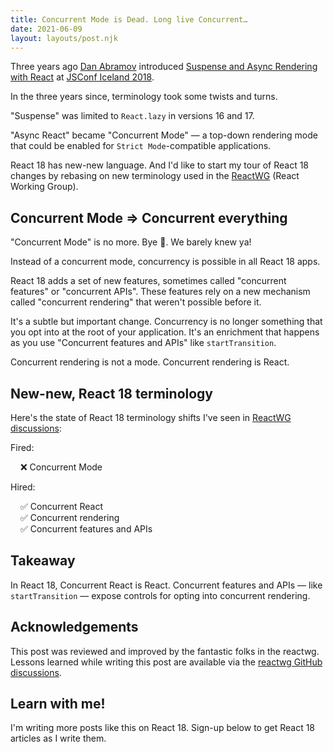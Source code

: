 ```yaml
---
title: Concurrent Mode is Dead. Long live Concurrent…
date: 2021-06-09
layout: layouts/post.njk
---
```


Three years ago [Dan Abramov](https://mobile.twitter.com/dan_abramov/) introduced [Suspense and Async Rendering with React](https://www.youtube.com/watch?v=nLF0n9SACd4) at [JSConf Iceland 2018](https://2018.jsconf.is/speakers/dan-abramov/).

In the three years since, terminology took some twists and turns.

"Suspense" was limited to `React.lazy` in versions 16 and 17.

"Async React" became "Concurrent Mode" — a top-down rendering mode that could be enabled for `Strict Mode`-compatible applications.

React 18 has new-new language. And I'd like to start my tour of React 18 changes by rebasing on new terminology used in the [ReactWG](http://github.com/reactwg) (React Working Group).

## Concurrent Mode => Concurrent everything

"Concurrent Mode" is no more. Bye 👋. We barely knew ya!

Instead of a concurrent mode, concurrency is possible in all React 18 apps.

React 18 adds a set of new features, sometimes called "concurrent features" or "concurrent APIs". These features rely on a new mechanism called "concurrent rendering" that weren't possible before it.

It's a subtle but important change.
Concurrency is no longer something that you opt into at the root of your application. It's an enrichment that happens as you use "Concurrent features and APIs" like `startTransition`.

Concurrent rendering is not a mode.
Concurrent rendering is React.

## New-new, React 18 terminology

Here's the state of React 18 terminology shifts I've seen in [ReactWG discussions](https://github.com/reactwg/react-18/discussions):

<div>
<style>
  ul {
    list-style-type: none;
    padding-inline-start: 1rem;
  }
</style>

Fired:

- ❌ Concurrent Mode

Hired:

- ✅ Concurrent React
- ✅ Concurrent rendering
- ✅ Concurrent features and APIs

</div>

## Takeaway

In React 18, Concurrent React is React. Concurrent features and APIs — like `startTransition` — expose controls for opting into concurrent rendering.

## Acknowledgements

This post was reviewed and improved by the fantastic folks in the reactwg. Lessons learned while writing this post are available via the [reactwg GitHub discussions](https://github.com/reactwg/react-18/discussions/45#discussioncomment-848441).

## Learn with me!

I'm writing more posts like this on React 18.
Sign-up below to get React 18 articles as I write them.

<script async data-uid="462188815e" src="https://chantastic.ck.page/462188815e/index.js"></script>
